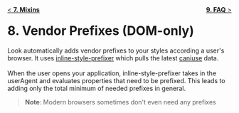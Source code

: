 <div style="float:left"><a href="Mixins.md">< <b>7. Mixins</b></a></div>
<div style="float:right"><a href="FAQ.md"><b>9. FAQ</b> ></a></div>

# 8. Vendor Prefixes (DOM-only)
Look automatically adds vendor prefixes to your styles according a user's browser. It uses [inline-style-prefixer](https://github.com/rofrischmann/inline-style-prefixer) which pulls the latest [caniuse](http://caniuse.com) data.<br><br>
When the user opens your application, inline-style-prefixer takes in the userAgent and evaluates properties that need to be prefixed. This leads to adding only the total minimum of needed prefixes in general. 
> **Note**: Modern browsers sometimes don't even need any prefixes